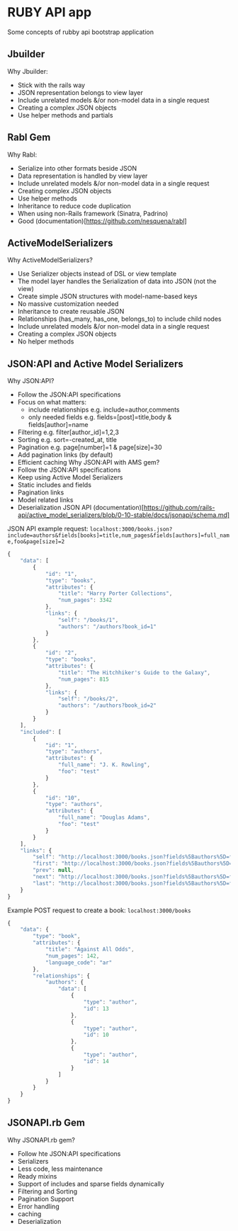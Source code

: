 # RUBY API app

Some concepts of rubby api bootstrap application


## Jbuilder
Why Jbuilder:
* Stick with the rails way
* JSON representation belongs to view layer
* Include unrelated models &/or non-model data in a single request
* Creating a complex JSON objects
* Use helper methods and partials

## Rabl Gem
Why Rabl:
* Serialize into other formats beside JSON
* Data representation is handled by view layer
* Include unrelated models &/or non-model data in a single request
* Creating complex JSON objects
* Use helper methods
* Inheritance to reduce code duplication
* When using non-Rails framework (Sinatra, Padrino)
* Good (documentation)[https://github.com/nesquena/rabl]

## ActiveModelSerializers
Why ActiveModelSerializers?
* Use Serializer objects instead of DSL or view template
* The model layer handles the Serialization of data into JSON (not the view)
* Create simple JSON structures with model-name-based keys
* No massive customization needed
* Inheritance to create reusable JSON
* Relationships (has_many, has_one, belongs_to) to include child nodes
* Include unrelated models &/or non-model data in a single request
* Creating a complex JSON objects
* No helper methods


## JSON:API and Active Model Serializers
Why JSON:API?
* Follow the JSON:API specifications
* Focus on what matters:
  - include relationships e.g. include=author,comments
  - only needed fields e.g. fields=[post]=title,body & fields[author]=name
* Filtering e.g. filter[author_id]=1,2,3
* Sorting e.g. sort=-created_at, title
* Pagination e.g. page[number]=1 & page[size]=30
* Add pagination links (by default)
* Efficient caching
Why JSON:API with AMS gem?
* Follow the JSON:API specifications
* Keep using Active Model Serializers
* Static includes and fields
* Pagination links
* Model related links
* Deserialization
JSON API (documentation)[https://github.com/rails-api/active_model_serializers/blob/0-10-stable/docs/jsonapi/schema.md]

JSON API example request: `localhost:3000/books.json?include=authors&fields[books]=title,num_pages&fields[authors]=full_name,foo&page[size]=2`
```javascript
{
    "data": [
        {
            "id": "1",
            "type": "books",
            "attributes": {
                "title": "Harry Porter Collections",
                "num_pages": 3342
            },
            "links": {
                "self": "/books/1",
                "authors": "/authors?book_id=1"
            }
        },
        {
            "id": "2",
            "type": "books",
            "attributes": {
                "title": "The Hitchhiker's Guide to the Galaxy",
                "num_pages": 815
            },
            "links": {
                "self": "/books/2",
                "authors": "/authors?book_id=2"
            }
        }
    ],
    "included": [
        {
            "id": "1",
            "type": "authors",
            "attributes": {
                "full_name": "J. K. Rowling",
                "foo": "test"
            }
        },
        {
            "id": "10",
            "type": "authors",
            "attributes": {
                "full_name": "Douglas Adams",
                "foo": "test"
            }
        }
    ],
    "links": {
        "self": "http://localhost:3000/books.json?fields%5Bauthors%5D=full_name%2Cfoo&fields%5Bbooks%5D=title%2Cnum_pages&include=authors&page%5Bnumber%5D=1&page%5Bsize%5D=2",
        "first": "http://localhost:3000/books.json?fields%5Bauthors%5D=full_name%2Cfoo&fields%5Bbooks%5D=title%2Cnum_pages&include=authors&page%5Bnumber%5D=1&page%5Bsize%5D=2",
        "prev": null,
        "next": "http://localhost:3000/books.json?fields%5Bauthors%5D=full_name%2Cfoo&fields%5Bbooks%5D=title%2Cnum_pages&include=authors&page%5Bnumber%5D=2&page%5Bsize%5D=2",
        "last": "http://localhost:3000/books.json?fields%5Bauthors%5D=full_name%2Cfoo&fields%5Bbooks%5D=title%2Cnum_pages&include=authors&page%5Bnumber%5D=2&page%5Bsize%5D=2"
    }
}
```

Example POST request to create a book: `localhost:3000/books`
```javascript
{
    "data": {
        "type": "book",
        "attributes": {
            "title": "Against All Odds",
            "num_pages": 142,
            "language_code": "ar"
        },
        "relationships": {
            "authors": {
                "data": [
                    {
                        "type": "author",
                        "id": 13
                    },
                    {
                        "type": "author",
                        "id": 10
                    },
                    {
                        "type": "author",
                        "id": 14
                    }
                ]
            }
        }
    }
}
```

## JSONAPI.rb Gem
Why JSONAPI.rb gem?
* Follow hte JSON:API specifications
* Serializers
* Less code, less maintenance
* Ready mixins
* Support of includes and sparse fields dynamically
* Filtering and Sorting
* Pagination Support
* Error handling
* caching
* Deserialization
